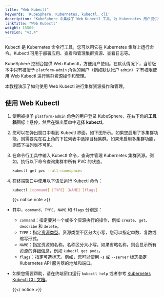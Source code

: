 ```yaml
---
title: "Web Kubectl"
keywords: 'KubeSphere, Kubernetes, kubectl, cli'
description: 'KubeSphere 中集成了 Web Kubectl 工具，为 Kubernetes 用户提供一致的用户体验。'
linkTitle: "Web Kubectl"
weight: 15500
version: "v3.4"
---
```


Kubectl 是 Kubernetes 命令行工具，您可以用它在 Kubernetes 集群上运行命令。Kubectl 可用于部署应用、查看和管理集群资源、查看日志等。

KubeSphere 控制台提供 Web Kubectl，方便用户使用。在默认情况下，当前版本中只有被授予 `platform-admin` 角色的用户（例如默认帐户 `admin`）才有权限使用 Web Kubectl 进行集群资源操作和管理。

本教程演示了如何使用 Web Kubectl 进行集群资源操作和管理。

## 使用 Web Kubectl

1. 使用被授予 `platform-admin` 角色的用户登录 KubeSphere，在右下角的**工具箱**图标上悬停，然后在弹出菜单中选择 **kubectl**。

2. 您可以在弹出窗口中看到 Kubectl 界面，如下图所示。如果您启用了多集群功能，则需要先在右上角的下拉列表中选择目标集群。如果未启用多集群功能，则该下拉列表不可见。

3. 在命令行工具中输入 Kubectl 命令，查询并管理 Kubernetes 集群资源。例如，执行以下命令查询集群中所有 PVC 的状态。

    ```bash
    kubectl get pvc --all-namespaces
    ```

4. 在终端窗口中使用以下语法运行 Kubectl 命令：

    ```bash
    kubectl [command] [TYPE] [NAME] [flags]
    ```

    {{< notice note >}}

- 其中，`command`、`TYPE`、`NAME` 和 `flags` 分别是：
  - `command`：指定要对一个或多个资源执行的操作，例如 `create`、`get`、`describe` 和 `delete`。
  - `TYPE`：指定[资源类型](https://kubernetes.io/zh/docs/reference/kubectl/overview/)。资源类型不区分大小写，您可以指定单数、复数或缩写形式。
  - `NAME`：指定资源的名称。名称区分大小写。如果省略名称，则会显示所有资源的详细信息，例如 `kubectl get pods`。
  - `flags`：指定可选标志。例如，您可以使用 `-s` 或 `--server` 标志指定 Kubernetes API 服务器的地址和端口。
- 如果您需要帮助，请在终端窗口运行 `kubectl help` 或者参考 [Kubernetes Kubectl CLI 文档](https://kubernetes.io/zh/docs/reference/kubectl/overview/)。

    {{</ notice >}}
